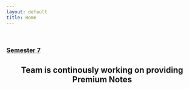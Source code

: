 ```yaml
---
layout: default
title: Home
---
```




<!-- ✅ Breadcrumb container -->
<div id="breadcrumb-container">
  <nav id="breadcrumb"></nav>
</div>

<!-- ✅ Semester cards -->
<br>
<div class="card-container">
  <!-- <a class="card" href="sem-3"><h3>Semester 3</h3></a> -->
  <!-- <a class="card" href="sem-4"><h3>Semester 4</h3></a> -->
  <!-- <a class="card" href="sem-5"><h3>Semester 5</h3></a> -->
  <!-- <a class="card" href="sem-6"><h3>Semester 6</h3></a> -->
  <a class="card" href="sem-7"><h3>Semester 7</h3></a>
  <!-- <a class="card" href="sem-8"><h3>Semester 8</h3></a> -->
  <!-- Repeat or loop cards here as needed -->
</div>

<center><h2>Team is continously working on providing Premium Notes</h2></center>

